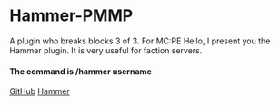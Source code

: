 # Hammer-PMMP
A plugin who breaks blocks 3 of 3. For MC:PE
Hello, I present you the Hammer plugin.
It is very useful for faction servers.
#### The command is /hammer username
[GitHub](http://github.com/georgianYT)
[Hammer](https://media.discordapp.net/attachments/429004908629327873/503344460651036692/image0.png?width=841&height=473)
